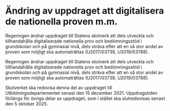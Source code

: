 # Ändring av uppdraget att digitalisera de nationella proven m.m.

Regeringen ändrar uppdraget till Statens skolverk att dels utveckla och tillhandahålla digitaliserade nationella prov och bedömningsstöd i grundskolan och på gymnasial nivå, dels sträva efter att en så stor andel av proven som möjligt ska automaträttas (U2017/03739, U2019/03788).

Regeringen ändrar uppdraget till Statens skolverk att dels utveckla och tillhandahålla digitaliserade nationella prov och bedömningsstöd i grundskolan och på gymnasial nivå, dels sträva efter att en så stor andel av proven som möjligt ska automaträttas (U2017/03739, U2019/03788).

Skolverket ska redovisa denna del av uppdraget till Utbildningsdepartementet senast den 15 december 2021. Uppdragstiden förlängs för övriga delar av uppdraget, som i stället ska slutredovisas senast den 5 oktober 2025.
